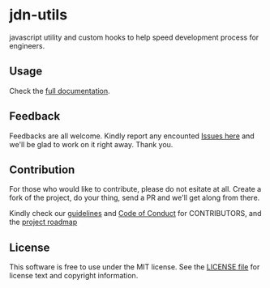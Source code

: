 # jdn-utils
javascript utility and custom hooks to help speed development process for engineers.

## Usage
Check the [full documentation](./docs/index.md).

Feedback
-------

Feedbacks are all welcome. Kindly report any encounted [Issues here][] and we'll be glad to work on it right away. Thank you.


Contribution
-------

For those who would like to contribute, please do not esitate at all. Create a fork of the project, do your thing, send a PR and we'll get along from there.

Kindly check our [guidelines](./CONTRIBUTING.md) and [Code of Conduct](./CODE_OF_CONDUCT.md) for CONTRIBUTORS, and the [project roadmap](./ROADMAP.md)


License
-------

This software is free to use under the MIT license. See the [LICENSE file][] for license text and copyright information.

[LICENSE file]: https://github.com/devjoemedia/jdn-utils/blob/master/LICENSE
[Issues here]: https://github.com/devjoemedia/jdn-utils/issues
[full documentation]: https://github.com/devjoemedia/jdn-utils/README.md
